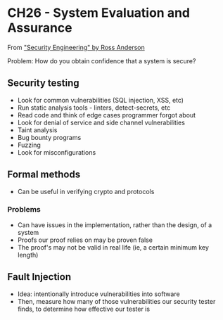 # CH26 - System Evaluation and Assurance

From ["Security Engineering" by Ross Anderson](http://www.cl.cam.ac.uk/~rja14/book.html)

Problem: How do you obtain confidence that a system is secure?

## Security testing

- Look for common vulnerabilities (SQL injection, XSS, etc)
- Run static analysis tools - linters, detect-secrets, etc
- Read code and think of edge cases programmer forgot about
- Look for denial of service and side channel vulnerabilities
- Taint analysis
- Bug bounty programs
- Fuzzing
- Look for misconfigurations

## Formal methods

- Can be useful in verifying crypto and protocols

### Problems

- Can have issues in the implementation, rather than the design, of a system
- Proofs our proof relies on may be proven false
- The proof's may not be valid in real life (ie, a certain minimum key length)

## Fault Injection

- Idea: intentionally introduce vulnerabilities into software
- Then, measure how many of those vulnerabilities our security tester finds, to determine how effective our tester is
